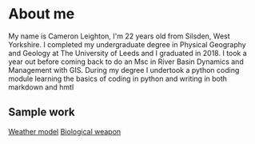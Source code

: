 # About me 

My name is Cameron Leighton, I'm 22 years old from Silsden, West Yorkshire.
I completed my undergraduate degree in Physical Geography and Geology at The University of Leeds and I graduated in 2018.
I took a year out before coming back to do an Msc in River Basin Dynamics and Management with GIS.
During my degree I undertook a python coding module learning the basics of coding in python and writing in both markdown and hmtl 

## Sample work 
[Weather model](/work/Weather.md)
[Biological weapon](/work/Biological_weapon.md)


